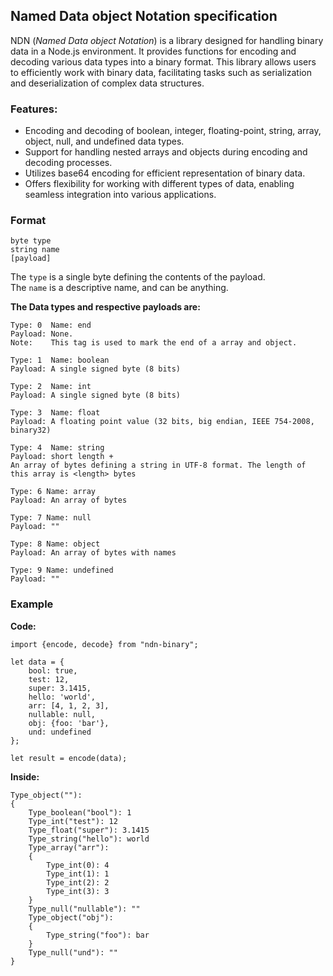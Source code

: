 ## Named Data object Notation specification

NDN (_Named Data object Notation_) is a library designed for handling binary data 
in a Node.js environment. It provides functions for encoding and decoding various
data types into a binary format. This library allows users to efficiently work with
binary data, facilitating tasks such as serialization and deserialization of complex
data structures.

### Features:
- Encoding and decoding of boolean, integer, floating-point, string, array, object, null, and undefined data types.
- Support for handling nested arrays and objects during encoding and decoding processes.
- Utilizes base64 encoding for efficient representation of binary data.
- Offers flexibility for working with different types of data, enabling seamless integration into various applications.

### Format
```
byte type
string name
[payload]
```

The `type` is a single byte defining the contents of the payload.  
The `name` is a descriptive name, and can be anything.

**The Data types and respective payloads are:**
```
Type: 0  Name: end
Payload: None.
Note:    This tag is used to mark the end of a array and object.

Type: 1  Name: boolean
Payload: A single signed byte (8 bits)

Type: 2  Name: int
Payload: A single signed byte (8 bits)

Type: 3  Name: float
Payload: A floating point value (32 bits, big endian, IEEE 754-2008, binary32)

Type: 4  Name: string
Payload: short length +
An array of bytes defining a string in UTF-8 format. The length of this array is <length> bytes

Type: 6 Name: array
Payload: An array of bytes

Type: 7 Name: null
Payload: ""

Type: 8 Name: object
Payload: An array of bytes with names

Type: 9 Name: undefined
Payload: ""
```

### Example

**Code:**
```
import {encode, decode} from "ndn-binary";

let data = {
    bool: true, 
    test: 12, 
    super: 3.1415,
    hello: 'world', 
    arr: [4, 1, 2, 3],
    nullable: null,
    obj: {foo: 'bar'},
    und: undefined
};

let result = encode(data);
```

**Inside:**
```
Type_object(""):
{
    Type_boolean("bool"): 1
    Type_int("test"): 12
    Type_float("super"): 3.1415
    Type_string("hello"): world
    Type_array("arr"):
    {
        Type_int(0): 4
        Type_int(1): 1
        Type_int(2): 2
        Type_int(3): 3
    }
    Type_null("nullable"): ""
    Type_object("obj"):
    {
        Type_string("foo"): bar
    }
    Type_null("und"): ""
}
```
